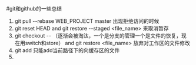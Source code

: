 #git和github的一些总结

1.  git pull --rebase WEB_PROJECT master  出现拒绝访问的时候
2. git reset HEAD <file> and git restore --staged <file_name> 来取消暂存
3. git checkout -- <file>（逐渐会被淘汰，一个是分支的管理一个是文件的恢复，现在用switch和store） and git restore <file_name>  放弃对工作区的文件修改
4. git add <filename> 只能add当前路径下的向缓存区的文件
5. 